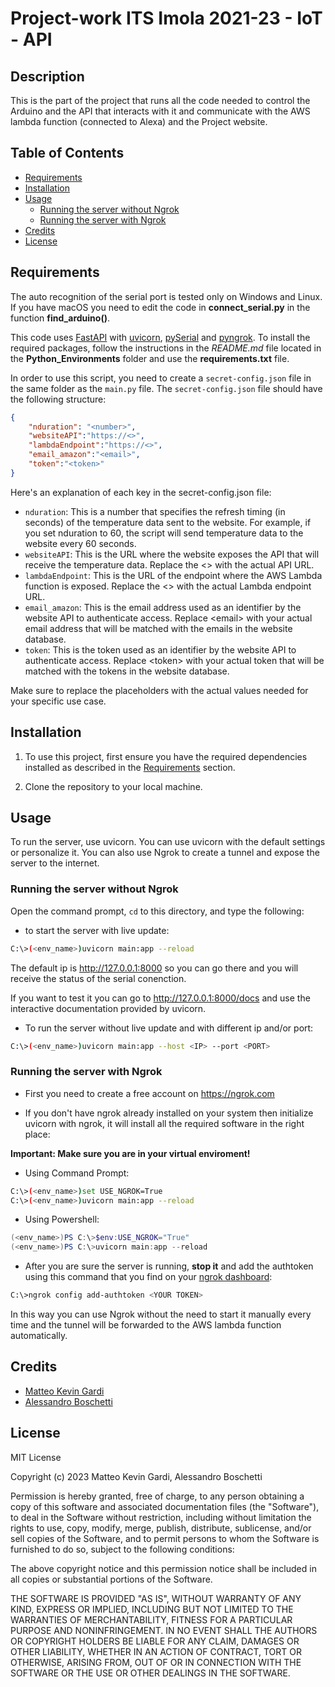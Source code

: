 # Project-work ITS Imola 2021-23 - IoT - API

## Description

This is the part of the project that runs all the code needed to control the Arduino and the API that interacts with it and communicate with the AWS lambda function (connected to Alexa) and the Project website.

## Table of Contents

- [Requirements](#requirements)
- [Installation](#installation)
- [Usage](#usage)
  - [Running the server without Ngrok](#running-the-server-without-ngrok)
  - [Running the server with Ngrok](#running-the-server-with-ngrok)
- [Credits](#credits)
- [License](#license)

## Requirements

The auto recognition of the serial port is tested only on Windows and Linux.
If you have macOS you need to edit the code in **connect_serial.py** in the function **find_arduino()**.

This code uses [FastAPI](https://fastapi.tiangolo.com/) with [uvicorn](https://www.uvicorn.org/), [pySerial](https://pythonhosted.org/pyserial/) and [pyngrok](https://pyngrok.readthedocs.io/en/latest/index.html). 
To install the required packages, follow the instructions in the *README.md* file located in the **Python_Environments** folder and use the **requirements.txt** file.

In order to use this script, you need to create a `secret-config.json` file in the same folder as the `main.py` file. The `secret-config.json` file should have the following structure:

```json
{
    "nduration": "<number>",
    "websiteAPI":"https://<>",
    "lambdaEndpoint":"https://<>",
    "email_amazon":"<email>",
    "token":"<token>"
}
```

Here's an explanation of each key in the secret-config.json file:

- `nduration`: This is a number that specifies the refresh timing (in seconds) of the temperature data sent to the website. For example, if you set nduration to 60, the script will send temperature data to the website every 60 seconds.
- `websiteAPI`: This is the URL where the website exposes the API that will receive the temperature data. Replace the <> with the actual API URL.
- `lambdaEndpoint`: This is the URL of the endpoint where the AWS Lambda function is exposed. Replace the <> with the actual Lambda endpoint URL.
- `email_amazon`: This is the email address used as an identifier by the website API to authenticate access. Replace \<email> with your actual email address that will be matched with the emails in the website database.
- `token`: This is the token used as an identifier by the website API to authenticate access. Replace \<token> with your actual token that will be matched with the tokens in the website database.
  
Make sure to replace the placeholders with the actual values needed for your specific use case.
  
## Installation

1. To use this project, first ensure you have the required dependencies installed as described in the [Requirements](#requirements) section.

2. Clone the repository to your local machine.

## Usage

To run the server, use uvicorn. You can use uvicorn with the default settings or personalize it. You can also use Ngrok to create a tunnel and expose the server to the internet.

### Running the server without Ngrok

Open the command prompt, `cd` to this directory, and type the following:

- to start the server with live update:

```bash
C:\>(<env_name>)uvicorn main:app --reload
```

The default ip is <http://127.0.0.1:8000> so you can go there and you will receive the status of the serial conenction.

If you want to test it you can go to <http://127.0.0.1:8000/docs> and use the interactive documentation provided by uvicorn.

- To run the server without live update and with different ip and/or port:

```bash
C:\>(<env_name>)uvicorn main:app --host <IP> --port <PORT>
```

### Running the server with Ngrok

- First you need to create a free account on <https://ngrok.com>

- If you don't have ngrok already installed on your system then initialize uvicorn with ngrok, it will install all the required software in the right place:

**Important: Make sure you are in your virtual enviroment!**

- Using Command Prompt:

```bash
C:\>(<env_name>)set USE_NGROK=True
C:\>(<env_name>)uvicorn main:app --reload
```

- Using Powershell:

```powershell
(<env_name>)PS C:\>$env:USE_NGROK="True"
(<env_name>)PS C:\>uvicorn main:app --reload
```

- After you are sure the server is running, **stop it** and add the authtoken using this command that you find on your [ngrok dashboard](https://dashboard.ngrok.com/get-started/your-authtoken):

```bash
C:\>ngrok config add-authtoken <YOUR TOKEN>
```

In this way you can use Ngrok without the need to start it manually every time and the tunnel will be forwarded to the AWS lambda function automatically.

## Credits

- [Matteo Kevin Gardi](https://github.com/MaKeG0)
- [Alessandro Boschetti](https://github.com/alessandroboschetti)

## License

MIT License

Copyright (c) 2023 Matteo Kevin Gardi, Alessandro Boschetti

Permission is hereby granted, free of charge, to any person obtaining a copy
of this software and associated documentation files (the "Software"), to deal
in the Software without restriction, including without limitation the rights
to use, copy, modify, merge, publish, distribute, sublicense, and/or sell
copies of the Software, and to permit persons to whom the Software is
furnished to do so, subject to the following conditions:

The above copyright notice and this permission notice shall be included in all
copies or substantial portions of the Software.

THE SOFTWARE IS PROVIDED "AS IS", WITHOUT WARRANTY OF ANY KIND, EXPRESS OR
IMPLIED, INCLUDING BUT NOT LIMITED TO THE WARRANTIES OF MERCHANTABILITY,
FITNESS FOR A PARTICULAR PURPOSE AND NONINFRINGEMENT. IN NO EVENT SHALL THE
AUTHORS OR COPYRIGHT HOLDERS BE LIABLE FOR ANY CLAIM, DAMAGES OR OTHER
LIABILITY, WHETHER IN AN ACTION OF CONTRACT, TORT OR OTHERWISE, ARISING FROM,
OUT OF OR IN CONNECTION WITH THE SOFTWARE OR THE USE OR OTHER DEALINGS IN THE
SOFTWARE.
